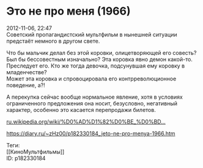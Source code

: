 Это не про меня (1966)
=======================

   
 2012-11-06, 22:47   
  Советский пропагандистский мультфильм в нынешней ситуации предстаёт немного в другом свете.   
   
 Что бы мальчик делал без этой коровки, олицетворяющей его совесть? Был бы бессовестным изначально? Эта коровка явно демон какой-то. Преследует его. Кто же тогда девочка, подсунувшая ему коровку в младенчестве?   
 Может эта коровка и спровоцировала его контрреволюционное поведение, а?!   
   
 А перекупка сейчас вообще нормальное явление, хотя в условиях ограниченного предложения она носит, безусловно, негативный характер, особенно это касается перепродажи билетов.   
   
  [ru.wikipedia.org/wiki/%D0%AD%D1%82%D0%BE\_%D0%BD...](https://ru.wikipedia.org/wiki/%D0%AD%D1%82%D0%BE_%D0%BD%D0%B5_%D0%BF%D1%80%D0%BE_%D0%BC%D0%B5%D0%BD%D1%8F)    
    
 <https://diary.ru/~zHz00/p182330184_jeto-ne-pro-menya-1966.htm>   
   
 Теги:   
 [[КиноМультфильмы]]   
 ID: p182330184